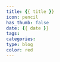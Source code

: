 ```yaml
---
title: {{ title }}
icon: pencil
has_thumb: false
date: {{ date }}
tags:
categories:
type: blog
color: red
---
```

